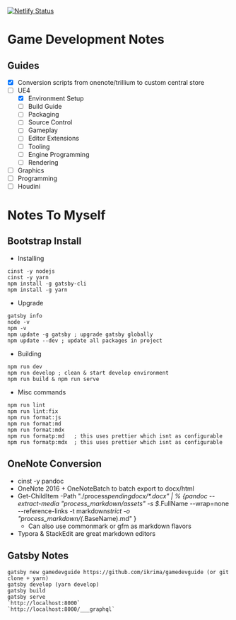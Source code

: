 [![Netlify Status](https://api.netlify.com/api/v1/badges/b04d49f2-9006-49ee-9f9a-569f59732aff/deploy-status)](https://app.netlify.com/sites/gamedevguide/deploys)

# Game Development Notes

## Guides

- [x] Conversion scripts from onenote/trillium to custom central store
- [ ] UE4
  - [x] Environment Setup
  - [ ] Build Guide
  - [ ] Packaging
  - [ ] Source Control
  - [ ] Gameplay
  - [ ] Editor Extensions
  - [ ] Tooling
  - [ ] Engine Programming
  - [ ] Rendering
- [ ] Graphics
- [ ] Programming
- [ ] Houdini

# Notes To Myself

## Bootstrap Install
- Installing

```shell
cinst -y nodejs
cinst -y yarn
npm install -g gatsby-cli
npm install -g yarn
```

- Upgrade

```shell
gatsby info
node -v
npm -v
npm update -g gatsby ; upgrade gatsby globally
npm update --dev ; update all packages in project
```

- Building

```shell
npm run dev
npm run develop ; clean & start develop environment
npm run build & npm run serve
```

- Misc commands

```shell
npm run lint
npm run lint:fix
npm run format:js
npm run format:md
npm run format:mdx
npm run formatp:md   ; this uses prettier which isnt as configurable
npm run formatp:mdx  ; this uses prettier which isnt as configurable
```

## OneNote Conversion

- cinst -y pandoc
- OneNote 2016 + OneNoteBatch to batch export to docx/html
- Get-ChildItem -Path "./process*pendingdocx/\*.docx" | % {pandoc --extract-media "process_markdown/assets" -s \$*.FullName --wrap=none --reference-links -t markdown*strict -o "process_markdown/$($*.BaseName).md" }
  - Can also use commonmark or gfm as markdown flavors
- Typora & StackEdit are great markdown editors

## Gatsby Notes

```shell
gatsby new gamedevguide https://github.com/ikrima/gamedevguide (or git clone + yarn)
gatsby develop (yarn develop)
gatsby build
gatsby serve
`http://localhost:8000`
`http://localhost:8000/___graphql`
```